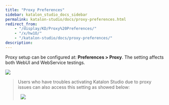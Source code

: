 ```yaml
---
title: "Proxy Preferences" 
sidebar: katalon_studio_docs_sidebar
permalink: katalon-studio/docs/proxy-preferences.html 
redirect_from:
    - "/display/KD/Proxy%20Preferences/"
    - "/x/hw1O/"
    - "/katalon-studio/docs/proxy-preferences/"
description: 
---
```

Proxy setup can be configured at: **Preferences > Proxy**. The setting affects both WebUI and WebService testings. 

![](../../images/katalon-studio/docs/proxy-preferences/image2017-6-29-163A73A12.png)

> Users who have troubles activating Katalon Studio due to proxy issues can also access this setting as showed below:
> 
>   ![](../../images/katalon-studio/docs/proxy-preferences/image2017-7-2-213A403A23.png)
